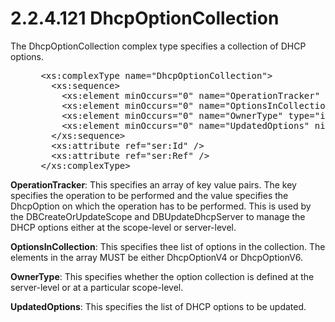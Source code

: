 <html dir="LTR" xmlns:mshelp="http://msdn.microsoft.com/mshelp" xmlns:ddue="http://ddue.schemas.microsoft.com/authoring/2003/5" xmlns:xlink="http://www.w3.org/1999/xlink" xmlns:tool="http://www.microsoft.com/tooltip">
 <body>
 <div id="header">
 <h1 class="heading">2.2.4.121 DhcpOptionCollection</h1>
 </div>
 <div id="mainSection">
 <div id="mainBody">
 <div id="allHistory" class="saveHistory"></div>
 <div id="sectionSection0" class="section" name="collapseableSection">
 

<p>The DhcpOptionCollection complex type specifies a collection
of DHCP options.</p>

<dl>
<dd>
<div><pre> &lt;xs:complexType name=&quot;DhcpOptionCollection&quot;&gt;
   &lt;xs:sequence&gt;
     &lt;xs:element minOccurs=&quot;0&quot; name=&quot;OperationTracker&quot; nillable=&quot;true&quot; type=&quot;sysgen:ArrayOfKeyValuePairOfCollectionOperationsDhcpOptionnTEz2bI_S&quot; /&gt;
     &lt;xs:element minOccurs=&quot;0&quot; name=&quot;OptionsInCollection&quot; nillable=&quot;true&quot; type=&quot;ipam:ArrayOfDhcpOption&quot; /&gt;
     &lt;xs:element minOccurs=&quot;0&quot; name=&quot;OwnerType&quot; type=&quot;ipam:DhcpOptionOwnerType&quot; /&gt;
     &lt;xs:element minOccurs=&quot;0&quot; name=&quot;UpdatedOptions&quot; nillable=&quot;true&quot; type=&quot;ipam:ArrayOfDhcpOption&quot; /&gt;
   &lt;/xs:sequence&gt;
   &lt;xs:attribute ref=&quot;ser:Id&quot; /&gt;
   &lt;xs:attribute ref=&quot;ser:Ref&quot; /&gt;
 &lt;/xs:complexType&gt;
</pre></div>
</dd></dl>

<p><b>OperationTracker</b>: This specifies an array of
key value pairs. The key specifies the operation to be performed and the value
specifies the DhcpOption on which the operation has to be performed. This is
used by the DBCreateOrUpdateScope and DBUpdateDhcpServer to manage the DHCP
options either at the scope-level or server-level.</p>

<p><b>OptionsInCollection</b>: This specifies thee list
of options in the collection. The elements in the array MUST be either DhcpOptionV4
or DhcpOptionV6.</p>

<p><b>OwnerType</b>: This specifies whether the option
collection is defined at the server-level or at a particular scope-level.</p>

<p><b>UpdatedOptions</b>: This specifies the list of
DHCP options to be updated.</p>


 </div>
 </div>
 </div>
 </body>
</html>